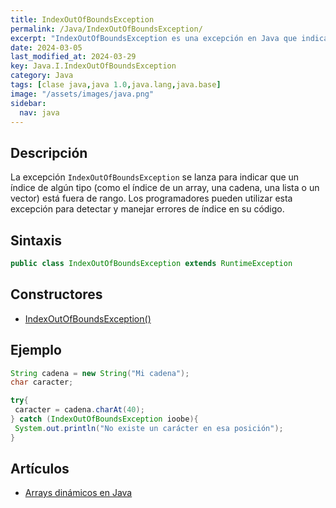 ```yaml
---
title: IndexOutOfBoundsException
permalink: /Java/IndexOutOfBoundsException/
excerpt: "IndexOutOfBoundsException es una excepción en Java que indica un índice fuera de rango."
date: 2024-03-05
last_modified_at: 2024-03-29
key: Java.I.IndexOutOfBoundsException
category: Java
tags: [clase java,java 1.0,java.lang,java.base]
image: "/assets/images/java.png"
sidebar:
  nav: java
---
```


## Descripción


La excepción `IndexOutOfBoundsException` se lanza para indicar que un índice de algún tipo (como el índice de un array, una cadena, una lista o un vector) está fuera de rango. Los programadores pueden utilizar esta excepción para detectar y manejar errores de índice en su código.


## Sintaxis


```java
public class IndexOutOfBoundsException extends RuntimeException
```


## Constructores

- [IndexOutOfBoundsException()](https://www.w3api.com/Java/IndexOutOfBoundsException/IndexOutOfBoundsException/)

## Ejemplo


```java
String cadena = new String("Mi cadena");
char caracter; 

try{ 
 caracter = cadena.charAt(40);
} catch (IndexOutOfBoundsException ioobe){ 
 System.out.println("No existe un carácter en esa posición");
}
```


## Artículos

- [Arrays dinámicos en Java](http://lineadecodigo.com/java/arrays-dinamicos-en-java/)
